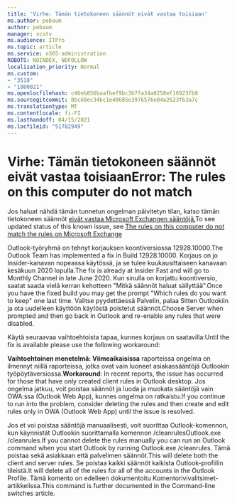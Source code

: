 ```yaml
---
title: 'Virhe: Tämän tietokoneen säännöt eivät vastaa toisiaan'
ms.author: pebaum
author: pebaum
manager: scotv
ms.audience: ITPro
ms.topic: article
ms.service: o365-administration
ROBOTS: NOINDEX, NOFOLLOW
localization_priority: Normal
ms.custom:
- "3518"
- "1800021"
ms.openlocfilehash: c46eb856baafbef9bc3b7fa34a0258ef16923fb8
ms.sourcegitcommit: 8bc60ec34bc1e40685e3976576e04a2623f63a7c
ms.translationtype: MT
ms.contentlocale: fi-FI
ms.lasthandoff: 04/15/2021
ms.locfileid: "51782949"
---
```

# <a name="error-the-rules-on-this-computer-do-not-match"></a><span data-ttu-id="05f53-102">Virhe: Tämän tietokoneen säännöt eivät vastaa toisiaan</span><span class="sxs-lookup"><span data-stu-id="05f53-102">Error: The rules on this computer do not match</span></span>

<span data-ttu-id="05f53-103">Jos haluat nähdä tämän tunnetun ongelman päivitetyn tilan, katso tämän tietokoneen säännöt [eivät vastaa Microsoft Exchangen sääntöjä.](https://support.office.com/article/d032e037-b224-429e-b325-633afde9b5f0)</span><span class="sxs-lookup"><span data-stu-id="05f53-103">To see updated status of this known issue, see [The rules on this computer do not match the rules on Microsoft Exchange](https://support.office.com/article/d032e037-b224-429e-b325-633afde9b5f0)</span></span>

<span data-ttu-id="05f53-104">Outlook-työryhmä on tehnyt korjauksen koontiversiossa 12928.10000.</span><span class="sxs-lookup"><span data-stu-id="05f53-104">The Outlook Team has implemented a fix in Build 12928.10000.</span></span> <span data-ttu-id="05f53-105">Korjaus on jo Insider-kanavan nopeassa käytössä, ja se tulee kuukausittaiseen kanavaan kesäkuun 2020 lopulla.</span><span class="sxs-lookup"><span data-stu-id="05f53-105">The fix is already at Insider Fast and will go to Monthly Channel in late June 2020.</span></span> <span data-ttu-id="05f53-106">Kun sinulla on korjattu koontiversio, saatat saada vielä kerran kehotteen "Mitkä säännöt haluat säilyttää".</span><span class="sxs-lookup"><span data-stu-id="05f53-106">Once you have the fixed build you may get the prompt "Which rules do you want to keep" one last time.</span></span> <span data-ttu-id="05f53-107">Valitse pyydettäessä Palvelin, palaa Sitten Outlookiin ja ota uudelleen käyttöön käytöstä poistetut säännöt.</span><span class="sxs-lookup"><span data-stu-id="05f53-107">Choose Server when prompted and then go back in Outlook and re-enable any rules that were disabled.</span></span>

<span data-ttu-id="05f53-108">Käytä seuraavaa vaihtoehtoista tapaa, kunnes korjaus on saatavilla:</span><span class="sxs-lookup"><span data-stu-id="05f53-108">Until the fix is available please use the following workaround:</span></span>

<span data-ttu-id="05f53-109">**Vaihtoehtoinen menetelmä: Viimeaikaisissa** raporteissa ongelma on ilmennyt niillä raporteissa, jotka ovat vain luoneet asiakassääntöjä Outlookin työpöytäversiossa.</span><span class="sxs-lookup"><span data-stu-id="05f53-109">**Workaround**: In recent reports, the issue has occurred for those that have only created client rules in Outlook desktop.</span></span> <span data-ttu-id="05f53-110">Jos ongelma jatkuu, voit poistaa säännöt ja luoda ja muokata sääntöjä vain OWA:ssa (Outlook Web App), kunnes ongelma on ratkaistu.</span><span class="sxs-lookup"><span data-stu-id="05f53-110">If you continue to run into the problem, consider deleting the rules and then create and edit rules only in OWA (Outlook Web App) until the issue is resolved.</span></span>

<span data-ttu-id="05f53-111">Jos et voi poistaa sääntöjä manuaalisesti, voit suorittaa Outlook-komennon, kun käynnistät Outlookin suorittamalla komennon /cleanrulesOutlook.exe /cleanrules.</span><span class="sxs-lookup"><span data-stu-id="05f53-111">If you cannot delete the rules manually you can run an Outlook command when you start Outlook by running Outlook.exe /cleanrules.</span></span> <span data-ttu-id="05f53-112">Tämä poistaa sekä asiakkaan että palvelimen säännöt.</span><span class="sxs-lookup"><span data-stu-id="05f53-112">This will delete both the client and server rules.</span></span> <span data-ttu-id="05f53-113">Se poistaa kaikki säännöt kaikista Outlook-profiilin tileistä.</span><span class="sxs-lookup"><span data-stu-id="05f53-113">It will delete all of the rules for all of the accounts in the Outlook Profile.</span></span> <span data-ttu-id="05f53-114">Tämä komento on edelleen dokumentoitu Komentorivivalitsimet-artikkelissa.</span><span class="sxs-lookup"><span data-stu-id="05f53-114">This command is further documented in the Command-line switches article.</span></span>

